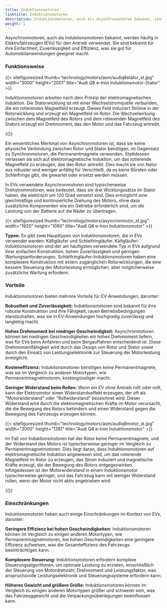 ```yaml
---
title: Induktionsmotoren
linktitle: Induktionsmotoren
description: Induktionsmotoren, auch als Asynchronmotoren bekannt, sind eine Art von Elektromotor, der aufgrund seiner einzigartigen Eigenschaften und Vorteile häufig in Elektrofahrzeugen (EVs) verwendet wird.
weight: 1
---
```

<!-- markdownlint-disable MD033 -->

Asynchronmotoren, auch als Induktionsmotoren bekannt, werden häufig in Elektrofahrzeugen (EVs) für den Antrieb verwendet. Sie sind bekannt für ihre Einfachheit, Zuverlässigkeit und Effizienz, was sie gut für Automobilanwendungen geeignet macht.

### Funktionsweise

{{< sitefiguresized thumb="technology/motors/asm/audiq8stator_st.jpg" width="3000" height="2001" title="Audi Q8 e-tron Induktionsmotor-Stator" >}}

Induktionsmotoren arbeiten nach dem Prinzip der elektromagnetischen Induktion. Die Statorwicklung ist mit einer Wechselstromquelle verbunden, die ein rotierendes Magnetfeld erzeugt. Dieses Feld induziert Ströme in der Rotorwicklung und erzeugt ein Magnetfeld im Rotor. Die Wechselwirkung zwischen dem Magnetfeld des Rotors und dem rotierenden Magnetfeld des Stators erzeugt ein Drehmoment, das den Motor und das Fahrzeug antreibt.

{{<evkxdisplayaddarticle />}}

Ein wesentliches Merkmal von Asynchronmotoren ist, dass sie keine physische Verbindung zwischen Rotor und Stator benötigen, im Gegensatz zu Synchronmotoren, die Permanentmagnete verwenden. Stattdessen verlassen sie sich auf elektromagnetische Induktion, um das rotierende Magnetfeld zu erzeugen, das den Rotor antreibt. Dies macht sie von Natur aus robuster und weniger anfällig für Verschleiß, da es keine Bürsten oder Schleifringe gibt, die gewartet oder ersetzt werden müssen.

In EVs verwendete Asynchronmotoren sind typischerweise Drehstrommotoren, was bedeutet, dass sie drei Wicklungssätze im Stator haben, die elektrisch um 120 Grad versetzt sind. Dies ermöglicht eine gleichmäßige und kontinuierliche Drehung des Motors, ohne dass zusätzliche Komponenten wie ein Getriebe erforderlich sind, um die Leistung von der Batterie auf die Räder zu übertragen.

{{< sitefiguresized thumb="technology/motors/asyncronmotor_st.jpg" width="1920" height="1080" title="Audi Q8 e-tron Induktionsmotor" >}}

**Typen:** Es gibt zwei Haupttypen von Induktionsmotoren, die in EVs verwendet werden: Käfigläufer und Schleifringläufer. Käfigläufer-Induktionsmotoren sind der am häufigsten verwendete Typ in EVs aufgrund ihrer einfachen Konstruktion, hohen Zuverlässigkeit und geringen Wartungsanforderungen. Schleifringläufer-Induktionsmotoren haben eine komplexere Konstruktion mit extern zugänglichen Rotorwicklungen, die eine bessere Steuerung der Motorleistung ermöglichen, aber möglicherweise zusätzliche Wartung erfordern.

### Vorteile

Induktionsmotoren bieten mehrere Vorteile für EV-Anwendungen, darunter:

**Robustheit und Zuverlässigkeit:** Induktionsmotoren sind bekannt für ihre robuste Konstruktion und ihre Fähigkeit, rauen Betriebsbedingungen standzuhalten, was sie in EV-Anwendungen hochgradig zuverlässig und langlebig macht.

**Hohes Drehmoment bei niedriger Geschwindigkeit:** Asynchronmotoren können bei niedrigen Geschwindigkeiten ein hohes Drehmoment liefern, was für EVs beim Anfahren und beim Bergauffahren entscheidend ist. Diese Drehmomentfähigkeit wird durch das Design von Rotor und Stator sowie durch den Einsatz von Leistungselektronik zur Steuerung der Motorleistung ermöglicht.

**Kosteneffizienz:** Induktionsmotoren benötigen keine Permanentmagnete, was sie im Vergleich zu anderen Motortypen, wie Permanentmagnetmotoren, kostengünstiger macht.

**Geringer Widerstand beim Rollen:** Wenn ein EV ohne Antrieb rollt oder rollt, kann der Elektromotor einen Widerstandseffekt erzeugen, der oft als "Motorwiderstand" oder "Rollwiderstand" bezeichnet wird. Dieser Widerstand wird durch die elektromagnetischen Kräfte im Motor verursacht, die die Bewegung des Rotors behindern und einen Widerstand gegen die Bewegung des Fahrzeugs erzeugen können.

{{< sitefiguresized thumb="technology/motors/asm/audiq8motor_st.jpg" width="3000" height="1381" title="Audi Q8 e-tron Induktionsmotor" >}}

Im Fall von Induktionsmotoren hat der Rotor keine Permanentmagnete, und der Widerstand des Motors ist typischerweise geringer im Vergleich zu Permanentmagnetmotoren. Dies liegt daran, dass Induktionsmotoren auf elektromagnetische Induktion angewiesen sind, um das rotierende Magnetfeld im Rotor zu erzeugen, das Strom induziert und magnetische Kräfte erzeugt, die der Bewegung des Rotors entgegenwirken. Infolgedessen ist der Motorwiderstand in einem Induktionsmotor typischerweise geringer, und das Fahrzeug kann mit weniger Widerstand rollen, wenn der Motor nicht aktiv angetrieben wird.

{{<evkxdisplayaddarticle />}}

### Einschränkungen

Induktionsmotoren haben auch einige Einschränkungen im Kontext von EVs, darunter:

**Geringere Effizienz bei hohen Geschwindigkeiten:** Induktionsmotoren können im Vergleich zu einigen anderen Motortypen, wie Permanentmagnetmotoren, bei hohen Geschwindigkeiten eine geringere Effizienz aufweisen, was die Gesamteffizienz des Fahrzeugs beeinträchtigen kann.

**Komplexere Steuerung:** Induktionsmotoren erfordern komplexe Steuerungsalgorithmen, um optimale Leistung zu erzielen, einschließlich der Steuerung von Motordrehzahl, Drehmoment und Leistungsfaktor, was anspruchsvolle Leistungselektronik und Steuerungssysteme erfordern kann.

**Höheres Gewicht und größere Größe:** Induktionsmotoren können im Vergleich zu einigen anderen Motortypen größer und schwerer sein, was das Fahrzeuggewicht und die Verpackungsüberlegungen beeinflussen kann.
